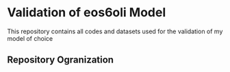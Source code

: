 # Validation of eos6oli Model
This repository contains all codes and datasets used for the validation of my model of choice

## Repository Ogranization  
